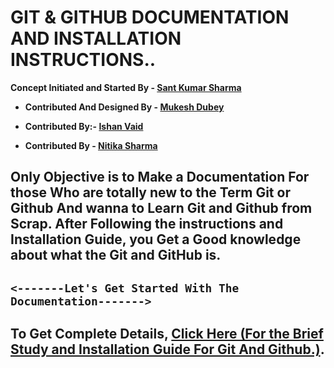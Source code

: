 # **GIT & GITHUB DOCUMENTATION AND INSTALLATION INSTRUCTIONS..**

**Concept Initiated and Started By - [Sant Kumar Sharma](https://github.com/santk97)**


* **Contributed And Designed By - [Mukesh Dubey](https://github.com/MukeshDubey1420)**

* **Contributed By:- [Ishan Vaid](https://github.com/Ishanvaid9)**

* **Contributed By - [Nitika Sharma](https://github.com/nitikasharma9)**

## Only Objective is to Make a Documentation For those Who are totally new to the Term Git or Github And wanna to Learn Git and Github from Scrap. After Following the instructions and Installation Guide, you Get a Good knowledge about what the Git and GitHub is.

## `<-------Let's Get Started With The Documentation------->`

## **To Get Complete Details, [Click Here (For the Brief Study and Installation Guide For Git And Github.)](git.md).**
